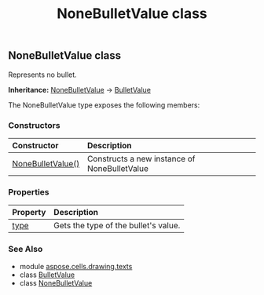 ﻿---
title: NoneBulletValue class
second_title: Aspose.Cells for Python via .NET API References
description: 
type: docs
weight: 60
url: /aspose.cells.drawing.texts/nonebulletvalue/
is_root: false
---

## NoneBulletValue class

Represents no bullet.



**Inheritance:** [NoneBulletValue](/cells/python-net/aspose.cells.drawing.texts/nonebulletvalue) → 
[BulletValue](/cells/python-net/aspose.cells.drawing.texts/bulletvalue)



The NoneBulletValue type exposes the following members:

### Constructors
| Constructor | Description |
| :- | :- |
| [NoneBulletValue()](/cells/python-net/aspose.cells.drawing.texts/nonebulletvalue/__init__/#) | Constructs a new instance of NoneBulletValue |


### Properties
| Property | Description |
| :- | :- |
| [type](/cells/python-net/aspose.cells.drawing.texts/nonebulletvalue/type) | Gets the type of the bullet's value. |



### See Also
* module [aspose.cells.drawing.texts](..)
* class [BulletValue](/cells/python-net/aspose.cells.drawing.texts/bulletvalue)
* class [NoneBulletValue](/cells/python-net/aspose.cells.drawing.texts/nonebulletvalue)

